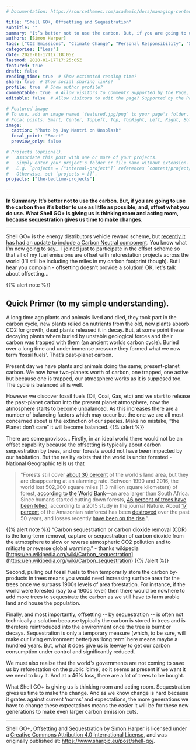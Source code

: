 ```yaml
---
# Documentation: https://sourcethemes.com/academic/docs/managing-content/

title: "Shell GO+, Offsetting and Sequestration"
subtitle: ""
summary: "It’s better not to use the carbon. But, if you are going to use the carbon then it’s better to use as little as possible; and, offset what you do use. What Shell GO+ is giving us is thinking room and acting room, because sequestration gives us time to make changes."
authors: [Simon Harper]
tags: ["CO2 Emissions", "Climate Change", "Personal Responsibility", "Shell", "Transport"]
categories: ["Less"]
date: 2020-01-17T17:18:05Z
lastmod: 2020-01-17T17:25:05Z
featured: true
draft: false
reading_time: true  # Show estimated reading time?
share: true  # Show social sharing links?
profile: true  # Show author profile?
commentable: true  # Allow visitors to comment? Supported by the Page, Post, and Docs content types.
editable: false  # Allow visitors to edit the page? Supported by the Page, Post, and Docs content types.

# Featured image
# To use, add an image named `featured.jpg/png` to your page's folder.
# Focal points: Smart, Center, TopLeft, Top, TopRight, Left, Right, BottomLeft, Bottom, BottomRight.
image:
  caption: "Photo by Jay Mantri on Unsplash"
  focal_point: "Smart"
  preview_only: false

# Projects (optional).
#   Associate this post with one or more of your projects.
#   Simply enter your project's folder or file name without extension.
#   E.g. `projects = ["internal-project"]` references `content/project/deep-learning/index.md`.
#   Otherwise, set `projects = []`.
projects: ["the-bedtime-projects"]

---
```


**In Summary: It’s better not to use the carbon. But, if you are going to use the carbon then it’s better to use as little as possible; and, offset what you do use. What Shell GO+ is giving us is thinking room and acting room, because sequestration gives us time to make changes.**

---

Shell GO+ is the energy distributors vehicle reward scheme, but [recently it has had an update to include a Carbon Neutral component](https://www.shell.co.uk/media/2019-media-releases/drivers-set-to-go-carbon-neutral-with-shell.html). You know what I’m now going to say...  I joined just to participate in the offset scheme so that all of my fuel emissions are offset with reforestation projects across the world (I’ll still be including the miles in my carbon footprint though). But I hear you complain - offsetting doesn’t provide a solution! OK, let's talk about offsetting... 

{{% alert note %}}
## Quick Primer (to my simple understanding).

A long time ago plants and animals lived and died, they took part in the carbon cycle, new plants relied on nutrients from the old, new plants absorb CO2 for growth, dead plants released it in decay. But, at some point these decaying plants where buried by unstable geological forces and their carbon was trapped with them (an ancient worlds carbon cycle). Buried over a long time and under immense pressure they formed  what we now term ‘fossil fuels’. That’s past-planet carbon.

Present day we have plants and animals doing the same; present-planet carbon. We now have two-planets worth of carbon, one trapped, one active but because one is trapped, our atmosphere works as it is supposed too. The cycle is balanced all is well.

However we discover fossil fuels (Oil, Coal, Gas, etc) and we start to release the past-planet carbon into the present planet atmosphere, now the atmosphere starts to become unbalanced. As this increases there are a number of balancing factors which may occur but the one we are all most concerned about is the extinction of our species. Make no mistake, “the Planet don’t care” it will become balanced.
{{% /alert %}}

There are some provisos… Firstly, in an ideal world there would not be an offset capability because the offsetting is typically about carbon sequestration by trees, and our forests would not have been impacted by our habitation. But the reality exists that the world is under forested - National Geographic tells us that 

> “Forests still cover [about 30 percent](https://data.worldbank.org/indicator/AG.LND.FRST.ZS) of the world’s land area, but they are disappearing at an alarming rate. Between 1990 and 2016, the world lost 502,000 square miles (1.3 million square kilometers) of forest, [according to the World Bank](https://blogs.worldbank.org/opendata/five-forest-figures-international-day-forests)—an area larger than South Africa. Since humans started cutting down forests, [46 percent of trees have been felled](https://www.nature.com/articles/nature14967), according to a 2015 study in the journal Nature. About [17 percent](https://www.worldwildlife.org/threats/deforestation) of the Amazonian rainforest has been [destroyed](https://www.nationalgeographic.com/environment/2018/12/amazon-rain-forest-conservation-chico-mendes-anniversary-jair-bolsanaro/) over the past 50 years, and losses recently [have been on the rise](https://news.nationalgeographic.com/2018/06/tropical-deforestation-forest-loss-2017/).”. 

{{% alert note %}}
“Carbon sequestration or carbon dioxide removal (CDR) is the long-term removal, capture or sequestration of carbon dioxide from the atmosphere to slow or reverse atmospheric CO2 pollution and to mitigate or reverse global warming.” - thanks wikipedia [https://en.wikipedia.org/wiki/Carbon_sequestration](https://en.wikipedia.org/wiki/Carbon_sequestration)
{{% /alert %}}

Second, pulling out fossil fuels to then temporarily store the carbon by-products in trees means you would need increasing surface area for the trees once we surpass 1900s levels of area forestation. For instance, if the world were forested (say to a 1900s level) then there would be nowhere to add more trees to sequestrate the carbon as we still have to farm arable land and house the population.

Finally, and most importantly, offsetting -- by sequestration -- is often not technically a solution because typically the carbon is stored in trees and is therefore reintroduced into the environment once the tree is burnt or decays. Sequestration is only a temporary measure (which, to be sure, will make our living environment better) as ‘long term’ here means maybe a hundred years. But, what it does give us is leeway to get our carbon consumption under control and significantly reduced.

We must also realise that  the world's governments are not coming to save us by reforestation on the public ‘dime’, so it seems at present if we want it we need to buy it. And at a 46% loss, there are a lot of trees to be bought.

What Shell GO+ is giving us is thinking room and acting room. Sequestration gives us time to make the change. And as we know change is hard because it grates against current ‘norms’ and expectations, the more generations we have to change these expectations means the easier it will be for these new generations to make even larger carbon emission cuts.

---

<span xmlns:dct="http://purl.org/dc/terms/" href="http://purl.org/dc/dcmitype/Text" property="dct:title" rel="dct:type">Shell GO+, Offsetting and Sequestration</span> by <a xmlns:cc="http://creativecommons.org/ns#" href="https://www.sharpic.eu/post/shell-go/" property="cc:attributionName" rel="cc:attributionURL">Simon Harper</a> is licensed under a <a rel="license" href="http://creativecommons.org/licenses/by/4.0/">Creative Commons Attribution 4.0 International License</a>, and was originally published at: https://www.sharpic.eu/post/shell-go/.